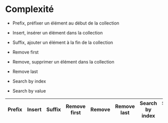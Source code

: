 # Complexité

- Prefix, préfixer un élément au début de la collection
- Insert, insérer un élément dans la collection
- Suffix, ajouter un élément à la fin de la collection

- Remove first
- Remove, supprimer un élément dans la collection
- Remove last

- Search by index
- Search by value

| Prefix | Insert | Suffix | Remove first | Remove | Remove last | Search by index | Search by value | 
| ------ | ------ | ------ | ------------ | ------ | ----------- | --------------- | --------------- |
